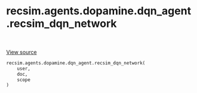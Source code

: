 <div itemscope itemtype="http://developers.google.com/ReferenceObject">
<meta itemprop="name" content="recsim.agents.dopamine.dqn_agent.recsim_dqn_network" />
<meta itemprop="path" content="Stable" />
</div>

# recsim.agents.dopamine.dqn_agent.recsim_dqn_network

<table class="tfo-notebook-buttons tfo-api" align="left">
</table>

<a target="_blank" href="https://github.com/google-research/recsim/tree/master/recsim//agents/dopamine/dqn_agent.py">View
source</a>

```python
recsim.agents.dopamine.dqn_agent.recsim_dqn_network(
    user,
    doc,
    scope
)
```

<!-- Placeholder for "Used in" -->

